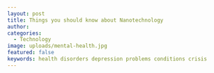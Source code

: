 ```yaml
---
layout: post
title: Things you should know about Nanotechnology
author:
categories:
  - Technology
image: uploads/mental-health.jpg
featured: false
keywords: health disorders depression problems conditions crisis
---
```


